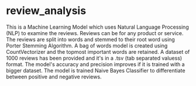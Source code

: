 # review_analysis

This is a Machine Learning Model which uses Natural Language Processing (NLP) to examine the reviews. 
Reviews can be for any product or service.
The reviews are split into words and stemmed to their root word using Porter Stemming Algorithm.
A bag of words model is created using CountVectorizer and the topmost important words are retained.
A dataset of 1000 reviews has been provided and it's in a .tsv (tab separated valuess) format.
The model's accuracy and precision improves if it is trained with a bigger dataset.
The model is trained Naive Bayes Classifier to differentiate between positive and negative reviews.
